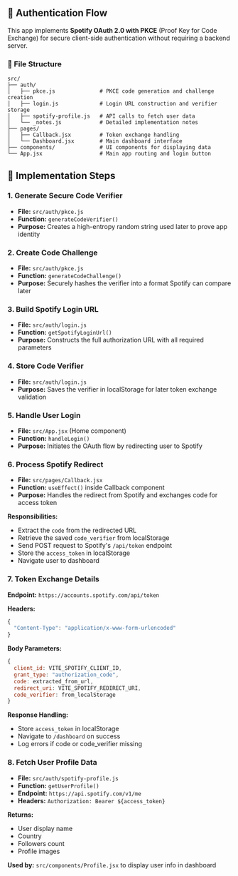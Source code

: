 ## 🔐 Authentication Flow

This app implements **Spotify OAuth 2.0 with PKCE** (Proof Key for Code Exchange) for secure client-side authentication without requiring a backend server.

### 📁 File Structure

```
src/
├── auth/
│   ├── pkce.js              # PKCE code generation and challenge creation
│   ├── login.js             # Login URL construction and verifier storage
│   ├── spotify-profile.js   # API calls to fetch user data
│   └── _notes.js            # Detailed implementation notes
├── pages/
│   ├── Callback.jsx         # Token exchange handling
│   └── Dashboard.jsx        # Main dashboard interface
├── components/              # UI components for displaying data
└── App.jsx                  # Main app routing and login button
```

## 🚀 Implementation Steps

### 1. Generate Secure Code Verifier

- **File:** `src/auth/pkce.js`
- **Function:** `generateCodeVerifier()`
- **Purpose:** Creates a high-entropy random string used later to prove app identity

### 2. Create Code Challenge

- **File:** `src/auth/pkce.js`
- **Function:** `generateCodeChallenge()`
- **Purpose:** Securely hashes the verifier into a format Spotify can compare later

### 3. Build Spotify Login URL

- **File:** `src/auth/login.js`
- **Function:** `getSpotifyLoginUrl()`
- **Purpose:** Constructs the full authorization URL with all required parameters

### 4. Store Code Verifier

- **File:** `src/auth/login.js`
- **Purpose:** Saves the verifier in localStorage for later token exchange validation

### 5. Handle User Login

- **File:** `src/App.jsx` (Home component)
- **Function:** `handleLogin()`
- **Purpose:** Initiates the OAuth flow by redirecting user to Spotify

### 6. Process Spotify Redirect

- **File:** `src/pages/Callback.jsx`
- **Function:** `useEffect()` inside Callback component
- **Purpose:** Handles the redirect from Spotify and exchanges code for access token

**Responsibilities:**

- Extract the `code` from the redirected URL
- Retrieve the saved `code_verifier` from localStorage
- Send POST request to Spotify's `/api/token` endpoint
- Store the `access_token` in localStorage
- Navigate user to dashboard

### 7. Token Exchange Details

**Endpoint:** `https://accounts.spotify.com/api/token`

**Headers:**

```javascript
{
  "Content-Type": "application/x-www-form-urlencoded"
}
```

**Body Parameters:**

```javascript
{
  client_id: VITE_SPOTIFY_CLIENT_ID,
  grant_type: "authorization_code",
  code: extracted_from_url,
  redirect_uri: VITE_SPOTIFY_REDIRECT_URI,
  code_verifier: from_localStorage
}
```

**Response Handling:**

- Store `access_token` in localStorage
- Navigate to `/dashboard` on success
- Log errors if code or code_verifier missing

### 8. Fetch User Profile Data

- **File:** `src/auth/spotify-profile.js`
- **Function:** `getUserProfile()`
- **Endpoint:** `https://api.spotify.com/v1/me`
- **Headers:** `Authorization: Bearer ${access_token}`

**Returns:**

- User display name
- Country
- Followers count
- Profile images

**Used by:** `src/components/Profile.jsx` to display user info in dashboard
